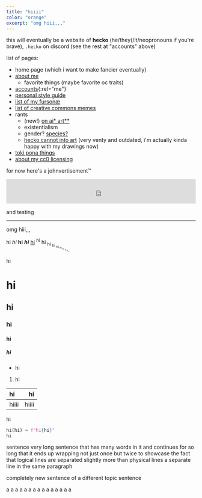 ```yaml
---
title: "hiiii"
color: "orange"
excerpt: "omg hiii,,,"
---
```


this will eventually be a website of **hecko** (he/they(/it/neopronouns if you're brave), `.hecko` on discord (see the rest at "accounts" above)

list of pages:
- home page (which i want to make fancier eventually)
- [about me](/about/)
	- favorite things (maybe favorite oc traits)
- [accounts](/accounts/){:rel="me"}
- [personal style guide](/style-guide/)
- [list of my fursonæ](/fursonae/)
- [list of creative commons memes](/gnu-slash-memes/)
- rants
	- (new!) [on ai\* art\*\*](/on-ai-art/)
	- existentialism
	- gender? [species?](https://cohost.org/hecko/post/2089141-notes-on-quest-for)
	- [hecko cannot into art](/hecko-cannot-into-art/) (very venty and outdated, i'm actually kinda happy with my drawings now)
- [toki pona things](/toki-pona/)
- [about my cc0 licensing](/cc0/)

for now here's a johnvertisement™

<iframe src="https://john.citrons.xyz/embed?ref=hecko.my.to" style="display:block;margin-left:auto;margin-right:auto;width:100%;max-width:732px;max-height:94px;aspect-ratio:732/94;border:none;"></iframe>

and testing

---

omg hiii,,,

hi *hi* **hi** ***hi*** [hi](/a/b) <sup>hi</sup> hi <sub>hi <sub>hi <sub>hi <sub>hi <sub>hi <sub>hi <sub>hi <sub>hi</sub></sub></sub></sub></sub></sub></sub></sub>

hi

# hi
## hi
### hi
#### hi
##### hi

- hi

1. hi

| hi | hi |
| :- | -: |
| hiiii | hiiii |

hi

```python
hi(hi) = f"hi{hi}"
hi
```

sentence
very long sentence that has many words in it and continues for so long that it ends up wrapping not just once but twice to showcase the fact that logical lines are separated slightly more than physical lines
a separate line in the same paragraph

completely new sentence of a different topic
sentence

a
a
a
a
a
a
a
a
a
a
a
a
a
a
a
